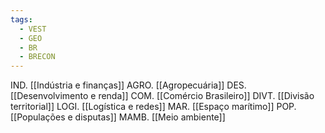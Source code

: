 ```yaml
---
tags:
  - VEST
  - GEO
  - BR
  - BRECON
---
```

IND. [[Indústria e finanças]]
AGRO. [[Agropecuária]]
DES. [[Desenvolvimento e renda]]
COM. [[Comércio Brasileiro]]
DIVT. [[Divisão territorial]]
LOGI. [[Logística e redes]]
MAR. [[Espaço marítimo]]
POP. [[Populações e disputas]]
MAMB. [[Meio ambiente]]